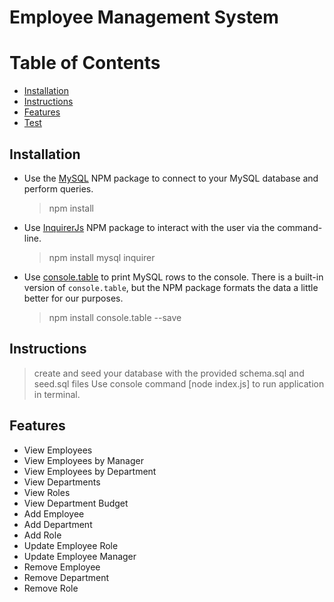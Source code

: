 # Employee Management System

# Table of Contents

- [Installation](#installation)
- [Instructions](#instructions)
- [Features](#features)
- [Test](#Test)

## Installation

- Use the [MySQL](https://www.npmjs.com/package/mysql) NPM package to connect to your MySQL database and perform queries.

  > npm install

- Use [InquirerJs](https://www.npmjs.com/package/inquirer/v/0.2.3) NPM package to interact with the user via the command-line.

  > npm install mysql inquirer

- Use [console.table](https://www.npmjs.com/package/console.table) to print MySQL rows to the console. There is a built-in version of `console.table`, but the NPM package formats the data a little better for our purposes.
  > npm install console.table --save

## Instructions
> create and seed your database with the provided schema.sql and seed.sql files
> Use console command [node index.js] to run application in terminal.

## Features

- View Employees
- View Employees by Manager
- View Employees by Department
- View Departments
- View Roles
- View Department Budget
- Add Employee
- Add Department
- Add Role
- Update Employee Role
- Update Employee Manager
- Remove Employee
- Remove Department
- Remove Role

